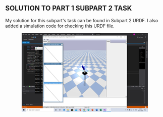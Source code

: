 ## SOLUTION TO PART 1 SUBPART 2 TASK
   My solution for this subpart's task can be found in Subpart 2 URDF. I also added a simulation code for checking this URDF file.
   <p align="center">
    <img  width="400" height="250" src="https://github.com/Terabyte17/Robo-Summer-Camp-20/blob/master/Part1/Subpart%202/SOLUTION/Assignment%201%20URDF.png">
   </p>
